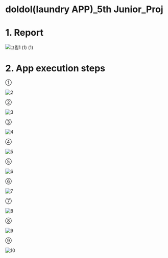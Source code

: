# doldol(laundry APP)_5th Junior_Proj

# 1. Report

![그림1 (1) (1)](https://user-images.githubusercontent.com/59702552/88474170-1175d880-cf5f-11ea-9cac-414cd2bda0d2.jpg)

# 2. App execution steps

①

![2](https://user-images.githubusercontent.com/59702552/88474153-f7d49100-cf5e-11ea-92fa-3591b4d0b9d4.jpg)

②

![3](https://user-images.githubusercontent.com/59702552/88474155-f99e5480-cf5e-11ea-93f6-ff38371b3de9.jpg)

③

![4](https://user-images.githubusercontent.com/59702552/88474157-fa36eb00-cf5e-11ea-8e5c-cecbca749a04.jpg)

④

![5](https://user-images.githubusercontent.com/59702552/88474158-facf8180-cf5e-11ea-9cbf-97d6e9294868.jpg)

⑤

![6](https://user-images.githubusercontent.com/59702552/88474159-fb681800-cf5e-11ea-9f3f-def6473dba22.jpg)

⑥

![7](https://user-images.githubusercontent.com/59702552/88474161-fc00ae80-cf5e-11ea-94ae-d28f7dfe3245.jpg)

⑦

![8](https://user-images.githubusercontent.com/59702552/88474162-fc00ae80-cf5e-11ea-8ab5-4e22295e15b4.jpg)

⑧

![9](https://user-images.githubusercontent.com/59702552/88474163-fc994500-cf5e-11ea-8185-85a521452b12.jpg)

⑨

![10](https://user-images.githubusercontent.com/59702552/88474166-fd31db80-cf5e-11ea-8f2d-410ba06f3ecd.jpg)
